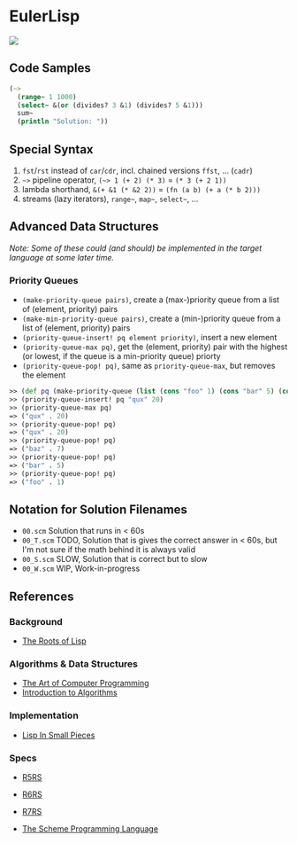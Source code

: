 # EulerLisp

![](https://projecteuler.net/profile/leonrische.png)

## Code Samples

``` clojure
(~>
  (range~ 1 1000)
  (select~ &(or (divides? 3 &1) (divides? 5 &1)))
  sum~
  (println "Solution: "))
```
## Special Syntax

1. `fst`/`rst` instead of `car`/`cdr`, incl. chained versions `ffst`, ... (`cadr`)
2. `~>` pipeline operator, `(~> 1 (+ 2) (* 3)` = `(* 3 (+ 2 1))`
3. lambda shorthand, `&(+ &1 (* &2 2))` = `(fn (a b) (+ a (* b 2)))`
4. streams (lazy iterators), `range~`, `map~`, `select~`, ...

## Advanced Data Structures

_Note: Some of these could (and should) be implemented in the target language
at some later time._

### Priority Queues

* `(make-priority-queue pairs)`, create a (max-)priority queue from a list of
   (element, priority) pairs
* `(make-min-priority-queue pairs)`, create a (min-)priority queue from a list of
   (element, priority) pairs
* `(priority-queue-insert! pq element priority)`, insert a new element
* `(priority-queue-max pq)`, get the (element, priority) pair with the highest
   (or lowest, if the queue is a min-priority queue) priorty
* `(priority-queue-pop! pq)`, same as `priority-queue-max`, but removes the element

``` clojure
>> (def pq (make-priority-queue (list (cons "foo" 1) (cons "bar" 5) (cons "baz" 7))))
>> (priority-queue-insert! pq "qux" 20)
>> (priority-queue-max pq)
=> ("qux" . 20)
>> (priority-queue-pop! pq)
=> ("qux" . 20)
>> (priority-queue-pop! pq)
=> ("baz" . 7)
>> (priority-queue-pop! pq)
=> ("bar" . 5)
>> (priority-queue-pop! pq)
=> ("foo" . 1)
```

## Notation for Solution Filenames

* `00.scm` Solution that runs in < 60s
* `00_T.scm` TODO, Solution that is gives the correct answer in < 60s,
  but I'm not sure if the math behind it is always valid
* `00_S.scm` SLOW, Solution that is correct but to slow
* `00_W.scm` WIP, Work-in-progress

## References

### Background

* [The Roots of Lisp](http://paulgraham.com/rootsoflisp.html)

### Algorithms & Data Structures

* [The Art of Computer Programming](https://www-cs-faculty.stanford.edu/~knuth/taocp.html)
* [Introduction to Algorithms](https://mitpress.mit.edu/books/introduction-algorithms)

### Implementation

* [Lisp In Small Pieces](https://www.cambridge.org/core/books/lisp-in-small-pieces/66FD2BE3EDDDC68CA87D652C82CF849E)

### Specs

* [R5RS](http://www.schemers.org/Documents/Standards/R5RS/)
* [R6RS](http://www.r6rs.org/)
* [R7RS](https://bitbucket.org/cowan/r7rs-wg1-infra/src/default/R7RSHomePage.md?fileviewer=file-view-default)

* [The Scheme Programming Language](https://www.scheme.com/tspl4/)
